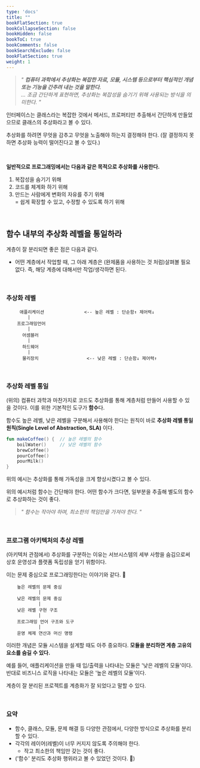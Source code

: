 ```yaml
---
type: 'docs'
title: ""
bookFlatSection: true
bookCollapseSection: false
bookHidden: false
bookToC: true
bookComments: false
bookSearchExclude: false
bookFlatSection: true
weight: 1
---
```


> *" **컴퓨터 과학에서 추상화는 복잡한 자료, 모듈, 시스템 등으로부터 핵심적인 개념 또는 기능을 간추려 내는 것을 말한다.** <br> ... 조금 간단하게 표현하면, 추상화는 복잡성을 숨기기 위해 사용되는 방식을 의미한다. "*

인터페이스는 클래스라는 복잡한 것에서 메서드, 프로퍼티만 추출해서 간단하게 만들었으므로 클래스의 추상화라고 볼 수 있다.

추상화를 하려면 무엇을 감추고 무엇을 노출해야 하는지 결정해야 한다. (잘 결정하지 못하면 추상화 능력이 떨어진다고 볼 수 있다.)

<br>

**일반적으로 프로그래밍에서는 다음과 같은 목적으로 추상화를 사용한다.**

1. 복잡성을 숨기기 위해
2. 코드를 체계화 하기 위해 
3. 만드는 사람에게 변화의 자유를 주기 위해 <br> = 쉽게 확장할 수 있고, 수정할 수 있도록 하기 위해

<br>

## 함수 내부의 추상화 레벨을 통일하라

계층이 잘 분리되면 좋은 점은 다음과 같다.

- 어떤 계층에서 작업할 때, 그 아래 계층은 (완제품을 사용하는 것 처럼)살펴볼 필요 없다. 즉, 해당 계층에 대해서만 작업/생각하면 된다.

<br>

### 추상화 레벨

```
     애플리케이션               <-- 높은 레벨 : 단순함↑ 제어력↓
        |
    프로그래밍언어
        |
      어셈블러
        |
      하드웨어
        |
      물리장치                  <-- 낮은 레벨 : 단순함↓ 제어력↑
```

<br>

### 추상화 레벨 통일

(위의) 컴퓨터 과학과 마찬가지로 코드도 추상화를 통해 계층처럼 만들어 사용할 수 있을 것이다. 이를 위한 기본적인 도구가 **함수**다.

함수도 높은 레벨, 낮은 레벨을 구분해서 사용해야 한다는 원칙이 바로 **추상화 레벨 통일 원칙(Single Level of Abstraction, SLA)** 이다.

```kotlin
fun makeCoffee() {  // 높은 레벨의 함수
    boilWater()     // 낮은 레벨의 함수
    brewCoffee()
    pourCoffee()
    pourMilk()
}
```

위의 예시는 추상화를 통해 가독성을 크게 향상시켰다고 볼 수 있다.

위의 예시처럼 함수는 간단해야 한다. 어떤 함수가 크다면, 일부분을 추출해 별도의 함수로 추상화하는 것이 좋다.

> *" 함수는 작아야 하며, 최소한의 책임만을 가져야 한다. "*

<br>

### 프로그램 아키텍처의 추상 레벨

(아키텍처 관점에서) 추상화를 구분하는 이유는 서브시스템의 세부 사항을 숨김으로써 상호 운영성과 플랫폼 독립성을 얻기 위함이다.

이는 문제 중심으로 프로그래밍한다는 이야기와 같다. :thinking:

```
    높은 레벨의 문제 중심
            |
    낮은 레벨의 문제 중심
            |
    낮은 레벨 구현 구조
            |
    프로그래밍 언어 구조와 도구
            |
    운영 체제 연산과 머신 명령
```

이러한 개념은 모듈 시스템을 설계할 때도 아주 중요하다. **모듈을 분리하면 계층 고유의 요소를 숨길 수 있다.**

예를 들어, 애플리케이션을 만들 때 입/출력을 나타내는 모듈은 '낮은 레벨의 모듈'이다.<br>
반대로 비즈니스 로직을 나타내는 모듈은 '높은 레벨의 모듈'이다.

계층이 잘 분리된 프로젝트를 계층화가 잘 되었다고 말할 수 있다.

<br>

### 요약

- 함수, 클래스, 모듈, 문제 해결 등 다양한 관점에서, 다양한 방식으로 추상화를 분리할 수 있다.
- 각각의 레이어(레벨)이 너무 커지지 않도록 주의해야 한다.
  - 작고 최소한의 책임만 갖는 것이 좋다.
- ('함수' 분리도 추상화 행위라고 볼 수 있었던 것이다. :thinking:)